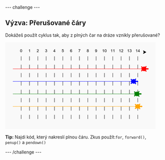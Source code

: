 \--- challenge \---

## Výzva: Přerušované čáry

Dokážeš použít cyklus tak, aby z plných čar na dráze vznikly přerušované?

![screenshot](images/race-finished.png)

**Tip:** Najdi kód, který nakreslí plnou čáru. Zkus použít:`for`, `forward()`, `penup()` a `pendown()`

\--- /challenge \---
